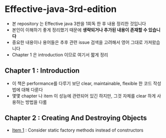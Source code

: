 # Effective-java-3rd-edition
* 본 repository 는 Effective java 3판을 1회독 한 후 내용 정리한 것입니다
* 본인이 이해하기 좋게 정리했기 때문에 **생략되거나 추가된 내용이 존재할 수 있습니다**
* 중요한 내용이나 용어들은 추후 관련 issue 검색을 고려해서 영어 그대로 가져왔습니다
* Chapter 1 은 introduction 이므로 여기서 짧게 정리

## Chapter 1 : Introduction
* 이 책은 performance를 다루기 보단 clear, maintainable, flexible 한 코드 작성법에 대해 다룬다
* 몇몇 chapter 나 item 이 성능에 관련되어 있긴 하지만, 그것 자체를 clear 하게 사용하는 방법을 다룸

## Chapter 2 : Creating And Destroying Objects
* [Item 1](https://github.com/isbee/Effective-java-3rd-edition/blob/master/Chapter01/Item01.md) : Consider static factory methods instead of constructors
